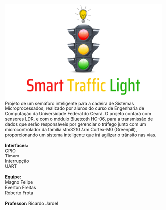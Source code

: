 ![Semaforo](logoprojetomicro.jpg)
Projeto de um semáforo inteligente para a cadeira de Sistemas Microprocessados, realizado por alunos do curso de Engenharia de Computação da Universidade Federal do Ceará. O projeto contará com sensores LDR, e com o módulo Bluetooth HC-06, para a transmissão de dados que serão responsáveis por gerenciar o tráfego junto com um microcontrolador da família stm32f0 Arm Cortex-M0 (Greenpill), proporcionando um sistema inteligente que irá agilizar o trânsito nas vias. <br><br>
<b>Interfaces: </b><br>
GPIO<br>
Timers<br>
Interrupção<br>
UART<br><br>
<b>Equipe: </b><br>
  Magno Felipe <br>
  Everton Freitas <br>
  Roberto Frota <br><br>
<b> Professor: </b>
  Ricardo Jardel

